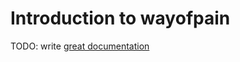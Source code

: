 # Introduction to wayofpain

TODO: write [great documentation](http://jacobian.org/writing/great-documentation/what-to-write/)
